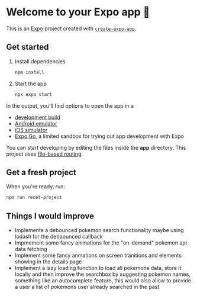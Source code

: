 # Welcome to your Expo app 👋

This is an [Expo](https://expo.dev) project created with [`create-expo-app`](https://www.npmjs.com/package/create-expo-app).

## Get started

1. Install dependencies

   ```bash
   npm install
   ```

2. Start the app

   ```bash
   npx expo start
   ```

In the output, you'll find options to open the app in a

- [development build](https://docs.expo.dev/develop/development-builds/introduction/)
- [Android emulator](https://docs.expo.dev/workflow/android-studio-emulator/)
- [iOS simulator](https://docs.expo.dev/workflow/ios-simulator/)
- [Expo Go](https://expo.dev/go), a limited sandbox for trying out app development with Expo

You can start developing by editing the files inside the **app** directory. This project uses [file-based routing](https://docs.expo.dev/router/introduction).

## Get a fresh project

When you're ready, run:

```bash
npm run reset-project
```
## Things I would improve

- Implemente a debounced pokemon search functionality maybe using lodash for the debaounced callback
- Impmement some fancy animations for the "on-demand" pokemon api data fetching
- Implement some fancy anmations on screen tranitions and elements showing in the details page
- Implement a lazy loading function to load all pokemons data, store it locally and then improve the searchbox by suggesting pokemon names, something like an autocomplete feature, this would also allow to provide a user a list of pokemons user already searched in the past
